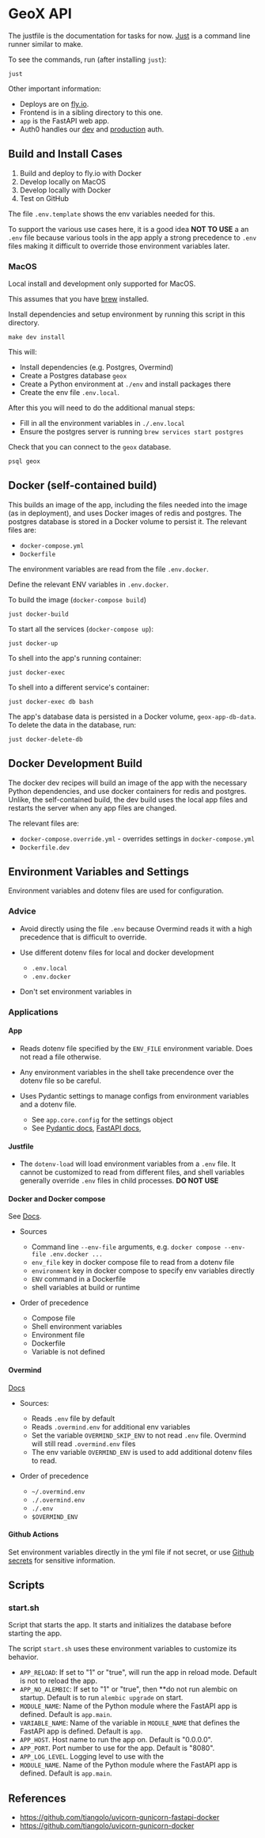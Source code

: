 # GeoX API


The justfile is the documentation for tasks for now. [Just](https://github.com/casey/just) is a command line runner similar to make.

To see the commands, run (after installing `just`):

```shell
just
```

Other important information:

- Deploys are on [fly.io](https://fly.io/dashboard/geox).
- Frontend is in a sibling directory to this one.
- ``app`` is the FastAPI web app.
- Auth0 handles our [dev](https://manage.auth0.com/dashboard/us/dev-w40e3mxg/) and [production](https://manage.auth0.com/dashboard/us/mercator-prod/) auth.

## Build and Install Cases

1. Build and deploy to fly.io with Docker
2. Develop locally on MacOS
3. Develop locally with Docker
4. Test on GitHub

The file `.env.template` shows the env variables needed for this.

To support the various use cases here, it is a good idea **NOT TO USE** a an `.env` file because various tools in the app apply a strong precedence to `.env` files making it difficult to override those environment variables later.

### MacOS

Local install and development only supported for MacOS.

This assumes that you have [brew](https://brew.sh/) installed.

Install dependencies and setup environment by running this script in this directory.

```shell
make dev install
```

This will:

- Install dependencies (e.g. Postgres, Overmind)
- Create a Postgres database `geox`
- Create a Python environment at `./env` and install packages there
- Create the env file `.env.local`.

After this you will need to do the additional manual steps:

- Fill in all the environment variables in `./.env.local`
- Ensure the postgres server is running `brew services start postgres`

Check that you can connect to the `geox` database.

```shell
psql geox
```

## Docker (self-contained build)

This builds an image of the app, including the files needed into the image (as in deployment), and uses Docker images of redis and postgres.
The postgres database is stored in a Docker volume to persist it.
The relevant files are:

- `docker-compose.yml`
- `Dockerfile`

The environment variables are read from the file `.env.docker`.

Define the relevant ENV variables in `.env.docker`.

To build the image (`docker-compose build`)

```shell
just docker-build
```

To start all the services (`docker-compose up`):

```shell
just docker-up
```

To shell into the app's running container:

```shell
just docker-exec
```

To shell into a different service's container:

```shell
just docker-exec db bash
```

The app's database data is persisted in a Docker volume, `geox-app-db-data`.
To delete the data in the database, run:

```shell
just docker-delete-db
```

## Docker Development Build

The docker dev recipes will build an image of the app with the necessary Python dependencies, and use docker containers for redis and postgres.
Unlike, the self-contained build, the dev build uses the local app files and restarts the server when any app files are changed.

The relevant files are:

- `docker-compose.override.yml` - overrides settings in `docker-compose.yml`
- `Dockerfile.dev`

## Environment Variables and Settings

Environment variables and dotenv files are used for configuration.

### Advice

- Avoid directly using the file `.env` because Overmind reads it with a high precedence that is
  difficult to override.
- Use different dotenv files for local and docker development

  - `.env.local`
  - `.env.docker`

- Don't set environment variables in

### Applications

#### App

- Reads dotenv file specified by the `ENV_FILE` environment variable.
  Does not read a file otherwise.
- Any environment variables in the shell take precendence over the dotenv file
  so be careful.
- Uses Pydantic settings to manage configs from environment variables and a dotenv file.

  - See `app.core.config` for the settings object
  - See [Pydantic docs](https://pydantic-docs.helpmanual.io/usage/settings/), [FastAPI docs](https://fastapi.tiangolo.com/advanced/settings/),

#### Justfile

- The `dotenv-load` will load environment variables from a `.env` file. It cannot be customized
  to read from different files, and shell variables generally override `.env` files in child
  processes. **DO NOT USE**

#### Docker and Docker compose

See [Docs](https://docs.docker.com/compose/environment-variables/).

- Sources

  - Command line `--env-file` arguments, e.g. `docker compose --env-file .env.docker ...`
  - `env_file` key in docker compose file to read from a dotenv file
  - `environment` key in docker compose to specify env variables directly
  - `ENV` command in a Dockerfile
  - shell variables at build or runtime

- Order of precedence

  - Compose file
  - Shell environment variables
  - Environment file
  - Dockerfile
  - Variable is not defined

#### Overmind

[Docs](https://github.com/mercatorhq/mercator/runs/7730555711?check_suite_focus=true#step:4:10)

- Sources:

  - Reads `.env` file by default
  - Reads `.overmind.env` for additional env variables
  - Set the variable `OVERMIND_SKIP_ENV` to not read `.env` file. Overmind will still read `.overmind.env` files
  - The env variable `OVERMIND_ENV` is used to add additional dotenv files to read.

- Order of precedence

  - `~/.overmind.env`
  - `./.overmind.env`
  - `./.env`
  - `$OVERMIND_ENV`

#### Github Actions

Set environment variables directly in the yml file if not secret, or use [Github secrets](https://docs.github.com/en/rest/actions/secrets) for
sensitive information.

## Scripts

### start.sh

Script that starts the app. It starts and initializes the database before starting the app.

The script `start.sh` uses these environment variables to customize its behavior.

- `APP_RELOAD`: If set to "1" or "true", will run the app in reload mode. Default is not to reload the app.
- `APP_NO_ALEMBIC`: If set to "1" or "true", then **do not run alembic on startup. Default is to run `alembic upgrade` on start.
- `MODULE_NAME`: Name of the Python module where the FastAPI app is defined. Default is `app.main`.
- `VARIABLE_NAME`: Name of the variable in `MODULE_NAME` that defines the FastAPI app is defined. Default is `app`.
- `APP_HOST`. Host name to run the app on. Default is "0.0.0.0".
- `APP_PORT`. Port number to use for the app. Default is "8080".
- `APP_LOG_LEVEL`. Logging level to use with the
- `MODULE_NAME`. Name of the Python module where the FastAPI app is defined. Default is `app.main`.

## References

- <https://github.com/tiangolo/uvicorn-gunicorn-fastapi-docker>
- <https://github.com/tiangolo/uvicorn-gunicorn-docker>
